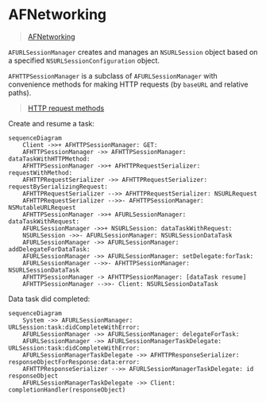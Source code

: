 # AFNetworking

> [AFNetworking](https://github.com/AFNetworking/AFNetworking)

`AFURLSessionManager` creates and manages an `NSURLSession` object based on a specified `NSURLSessionConfiguration` object.

`AFHTTPSessionManager` is a subclass of `AFURLSessionManager` with convenience methods for making HTTP requests (by `baseURL` and relative paths).

> [HTTP request methods](https://developer.mozilla.org/en-US/docs/Web/HTTP/Methods)

Create and resume a task:

```mermaid
sequenceDiagram
    Client ->>+ AFHTTPSessionManager: GET:
    AFHTTPSessionManager ->> AFHTTPSessionManager: dataTaskWithHTTPMethod:
    AFHTTPSessionManager ->>+ AFHTTPRequestSerializer: requestWithMethod:
    AFHTTPRequestSerializer ->> AFHTTPRequestSerializer: requestBySerializingRequest:
    AFHTTPRequestSerializer -->> AFHTTPRequestSerializer: NSURLRequest
    AFHTTPRequestSerializer -->>- AFHTTPSessionManager: NSMutableURLRequest
    AFHTTPSessionManager ->>+ AFURLSessionManager: dataTaskWithRequest:
    AFURLSessionManager ->>+ NSURLSession: dataTaskWithRequest:
    NSURLSession ->>- AFURLSessionManager: NSURLSessionDataTask
    AFURLSessionManager ->> AFURLSessionManager: addDelegateForDataTask:
    AFURLSessionManager ->> AFURLSessionManager: setDelegate:forTask:
    AFURLSessionManager -->>- AFHTTPSessionManager: NSURLSessionDataTask
    AFHTTPSessionManager -> AFHTTPSessionManager: [dataTask resume]
    AFHTTPSessionManager -->>- Client: NSURLSessionDataTask
```

Data task did completed:

```mermaid
sequenceDiagram
    System ->> AFURLSessionManager: URLSession:task:didCompleteWithError:
    AFURLSessionManager ->> AFURLSessionManager: delegateForTask:
    AFURLSessionManager ->> AFURLSessionManagerTaskDelegate: URLSession:task:didCompleteWithError:
    AFURLSessionManagerTaskDelegate ->> AFHTTPResponseSerializer: responseObjectForResponse:data:error:
    AFHTTPResponseSerializer -->> AFURLSessionManagerTaskDelegate: id responseObject
    AFURLSessionManagerTaskDelegate ->> Client: completionHandler(responseObject)
```
